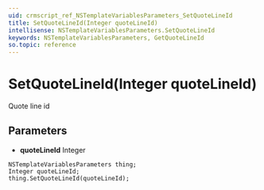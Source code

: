 ```yaml
---
uid: crmscript_ref_NSTemplateVariablesParameters_SetQuoteLineId
title: SetQuoteLineId(Integer quoteLineId)
intellisense: NSTemplateVariablesParameters.SetQuoteLineId
keywords: NSTemplateVariablesParameters, GetQuoteLineId
so.topic: reference
---
```


# SetQuoteLineId(Integer quoteLineId)

Quote line id

## Parameters

* **quoteLineId** Integer

```crmscript
NSTemplateVariablesParameters thing;
Integer quoteLineId;
thing.SetQuoteLineId(quoteLineId);
```

